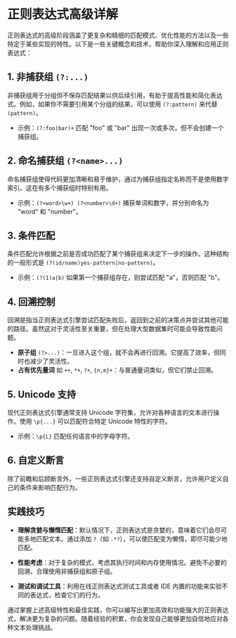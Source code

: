 # 正则表达式高级详解

正则表达式的高级阶段涵盖了更复杂和精细的匹配模式、优化性能的方法以及一些特定于某些实现的特性。以下是一些关键概念和技术，帮助你深入理解和应用正则表达式：

## 1. 非捕获组 `(?:...)`

非捕获组用于分组但不保存匹配结果以供后续引用，有助于提高性能和简化表达式。例如，如果你不需要引用某个分组的结果，可以使用 `(?:pattern)` 来代替 `(pattern)`。

- 示例：`(?:foo|bar)+` 匹配 "foo" 或 "bar" 出现一次或多次，但不会创建一个捕获组。

## 2. 命名捕获组 `(?<name>...)`

命名捕获组使得代码更加清晰和易于维护，通过为捕获组指定名称而不是使用数字索引。这在有多个捕获组时特别有用。

- 示例：`(?<word>\w+) (?<number>\d+)` 捕获单词和数字，并分别命名为 "word" 和 "number"。

## 3. 条件匹配

条件匹配允许根据之前是否成功匹配了某个捕获组来决定下一步的操作。这种结构的一般形式是 `(?(id/name)yes-pattern|no-pattern)`。

- 示例：`(?(1)a|b)` 如果第一个捕获组存在，则尝试匹配 "a"，否则匹配 "b"。

## 4. 回溯控制

回溯是指当正则表达式引擎尝试匹配失败后，返回到之前的决策点并尝试其他可能的路径。虽然这对于灵活性至关重要，但在处理大型数据集时可能会导致性能问题。

- **原子组** `(?>...)`：一旦进入这个组，就不会再进行回溯。它提高了效率，但同时也减少了灵活性。
- **占有优先量词** 如 `++`, `*+`, `?+`, `{n,m}+`：与普通量词类似，但它们禁止回溯。

## 5. Unicode 支持

现代正则表达式引擎通常支持 Unicode 字符集，允许对各种语言的文本进行操作。使用 `\p{...}` 可以匹配符合特定 Unicode 特性的字符。

- 示例：`\p{L}` 匹配任何语言中的字母字符。

## 6. 自定义断言

除了前瞻和后顾断言外，一些正则表达式引擎还支持自定义断言，允许用户定义自己的条件来影响匹配行为。

## 实践技巧

- **理解贪婪与懒惰匹配**：默认情况下，正则表达式是贪婪的，意味着它们会尽可能多地匹配文本。通过添加 `?`（如 `.*?`），可以使匹配变为懒惰，即尽可能少地匹配。
- **性能考虑**：对于复杂的模式，考虑其执行时间和内存使用情况。避免不必要的回溯，合理使用非捕获组和原子组。

- **测试和调试工具**：利用在线正则表达式测试工具或者 IDE 内置的功能来实验不同的表达式，检查它们的行为。

通过掌握上述高级特性和最佳实践，你可以编写出更加高效和功能强大的正则表达式，解决更为复杂的问题。随着经验的积累，你会发现自己能够更加自信地应对各种文本处理挑战。
